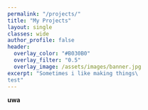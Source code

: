 ```yaml
---
permalink: "/projects/"
title: "My Projects"
layout: single
classes: wide
author_profile: false
header:
  overlay_color: "#B030B0"
  overlay_filter: "0.5"
  overlay_image: /assets/images/banner.jpg
excerpt: "Sometimes i like making things\
test"
---
```


**uwa**

